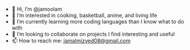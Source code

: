 - 👋 Hi, I’m @jamoolam
- 👀 I’m interested in cooking, basketball, anime, and living life
- 🌱 I’m currently learning more coding languages than I know what to do with
- 💞️ I’m looking to collaborate on projects I find interesting and useful
- 📫 How to reach me: jamalmizyed08@gmail.com

<!---
jamoolam/jamoolam is a ✨ special ✨ repository because its `README.md` (this file) appears on your GitHub profile.
You can click the Preview link to take a look at your changes.
--->
